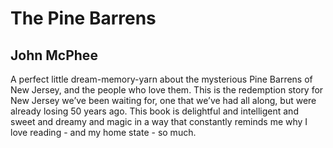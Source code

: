 # The Pine Barrens
## John McPhee
A perfect little dream-memory-yarn about the mysterious Pine Barrens of New Jersey, and the people who love them. This is the redemption story for New Jersey we’ve been waiting for, one that we’ve had all along, but were already losing 50 years ago. This book is delightful and intelligent and sweet and dreamy and magic in a way that constantly reminds me why I love reading - and my home state - so much.
